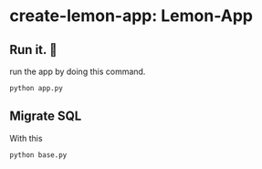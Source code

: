 # create-lemon-app: Lemon-App

## Run it. 🚀

run the app by doing this command.

`python app.py`

## Migrate SQL

With this

`python base.py`
